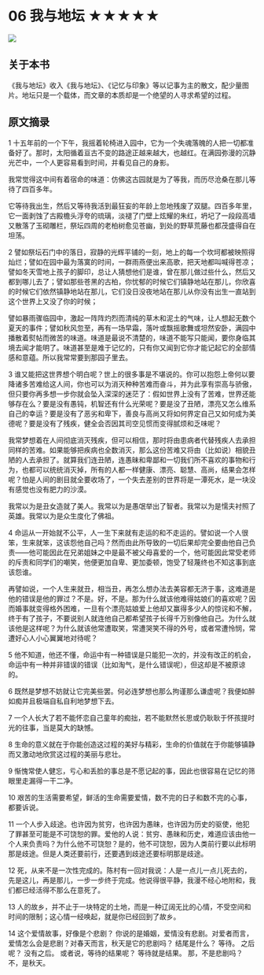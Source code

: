 # 06 我与地坛 ★★★★★

![](06%20%E6%88%91%E4%B8%8E%E5%9C%B0%E5%9D%9B%20%E2%98%85%E2%98%85%E2%98%85%E2%98%85%E2%98%85/66DD8AD4-2B9C-4905-8892-73EBD9CD9A0F.png)

## 关于本书

《我与地坛》收入《我与地坛》、《记忆与印象》等以记事为主的散文，配少量图片。地坛只是一个载体，而文章的本质却是一个绝望的人寻求希望的过程。

## 原文摘录

1 十五年前的一个下午，我摇着轮椅进入园中，它为一个失魂落魄的人把一切都准备好了。那时，太阳循着亘古不变的路途正越来越大，也越红。在满园弥漫的沉静光芒中，一个人更容易看到时间，并看见自己的身影。

我常觉得这中间有着宿命的味道：仿佛这古园就是为了等我，而历尽沧桑在那儿等待了四百多年。

它等待我出生，然后又等待我活到最狂妄的年龄上忽地残废了双腿。四百多年里，它一面剥蚀了古殿檐头浮夸的琉璃，淡褪了门壁上炫耀的朱红，坍圮了一段段高墙又散落了玉砌雕栏，祭坛四周的老柏树愈见苍幽，到处的野草荒藤也都茂盛得自在坦荡。

2 譬如祭坛石门中的落日，寂静的光辉平铺的一刻，地上的每一个坎坷都被映照得灿烂；譬如在园中最为落寞的时间，一群雨燕便出来高歌，把天地都叫喊得苍凉；譬如冬天雪地上孩子的脚印，总让人猜想他们是谁，曾在那儿做过些什么，然后又都到哪儿去了；譬如那些苍黑的古柏，你忧郁的时候它们镇静地站在那儿，你欣喜的时候它们依然镇静地站在那儿，它们没日没夜地站在那儿从你没有出生一直站到这个世界上又没了你的时候；

譬如暴雨骤临园中，激起一阵阵灼烈而清纯的草木和泥土的气味，让人想起无数个夏天的事件；譬如秋风忽至，再有一场早霜，落叶或飘摇歌舞或坦然安卧，满园中播散着熨帖而微苦的味道。味道是最说不清楚的，味道不能写只能闻，要你身临其境去闻才能明了。味道甚至是难于记忆的，只有你又闻到它你才能记起它的全部情感和意蕴。所以我常常要到那园子里去。

3 谁又能把这世界想个明白呢？世上的很多事是不堪说的。你可以抱怨上帝何以要降诸多苦难给这人间，你也可以为消灭种种苦难而奋斗，并为此享有崇高与骄傲，但只要你再多想一步你就会坠入深深的迷茫了：假如世界上没有了苦难，世界还能够存在么？要是没有愚钝，机智还有什么光荣呢？要是没了丑陋，漂亮又怎么维系自己的幸运？要是没有了恶劣和卑下，善良与高尚又将如何界定自己又如何成为美德呢？要是没有了残疾，健全会否因其司空见惯而变得腻烦和乏味呢？

我常梦想着在人间彻底消灭残疾，但可以相信，那时将由患病者代替残疾人去承担同样的苦难。如果能够把疾病也全数消灭，那么这份苦难又将由（比如说）相貌丑陋的人去承担了。就算我们连丑陋，连愚昧和卑鄙和一切我们所不喜欢的事物和行为，也都可以统统消灭掉，所有的人都一样健康、漂亮、聪慧、高尚，结果会怎样呢？怕是人间的剧目就全要收场了，一个失去差别的世界将是一潭死水，是一块没有感觉也没有肥力的沙漠。

我常以为是丑女造就了美人。我常以为是愚氓举出了智者。我常以为是懦夫衬照了英雄。我常以为是众生度化了佛祖。

4 命运从一开始就不公平，人一生下来就有走运的和不走运的。譬如说一个人很笨，生来就笨，这该怨他自己吗？然而由此所导致的一切后果却完全要由他自己负责——他可能因此在兄弟姐妹之中是最不被父母喜爱的一个，他可能因此常受老师的斥责和同学们的嘲笑，他便更加自卑、更加委顿，饱受了轻蔑终也不知这事到底该怨谁。

再譬如说，一个人生来就丑，相当丑，再怎么想办法去美容都无济于事，这难道是他的错误是他的罪过？不是。好，不是。那为什么就该他难得姑娘们的喜欢呢？因而婚事就变得格外困难，一旦有个漂亮姑娘爱上他却又赢得多少人的惊诧和不解，终于有了孩子，不要说别人就连他自己都希望孩子长得千万别像他自己。为什么就该他是这样呢？为什么就该他常遭取笑，常遭哭笑不得的外号，或者常遭怜悯，常遭好心人小心翼翼地对待呢？

5 他不知道，他还不懂，命运中有一种错误是只能犯一次的，并没有改正的机会，命运中有一种并非错误的错误（比如淘气，是什么错误呢），但这却是不被原谅的。

6 既然是梦想不妨就让它完美些罢。何必连梦想也那么拘谨那么谦虚呢？我便如醉如痴并且极端自私自利地梦想下去。

7 一个人长大了若不能怀恋自己童年的痴拙，若不能默然长思或仍耿耿于怀孩提时光的往事，当是莫大的缺憾。

8 生命的意义就在于你能创造这过程的美好与精彩，生命的价值就在于你能够镇静而又激动地欣赏这过程的美丽与悲壮。

9 惭愧常使人健忘，亏心和丢脸的事总是不愿记起的事，因此也很容易在记忆的筛眼里走漏得一干二净。

10 艰苦的生活需要希望，鲜活的生命需要爱情，数不完的日子和数不完的心事，都要诉说。

11 一个人步入歧途。也许因为贫穷，也许因为愚昧，也许因为历史的驱使，他犯了罪甚至可能是不可饶恕的罪。爱他的人说：贫穷、愚昧和历史，难道应该由他一个人来负责吗？为什么他不可饶恕？是的，他不可饶恕，因为人类前行要以此标明那是歧途。但是人类还要前行，还要遇到歧途还要标明那是歧途。

12 死，从来不是一次性完成的。陈村有一回对我说：人是一点儿一点儿死去的，先是这儿，再是那儿，一步一步终于完成。他说得很平静，我漫不经心地附和，我们都已经活得不那么在意死了。

13 人的故乡，并不止于一块特定的土地，而是一种辽阔无比的心情，不受空间和时间的限制；这心情一经唤起，就是你已经回到了故乡。

14 这个爱情故事，好像是个悲剧？
你说的是婚姻，爱情没有悲剧。对爱者而言，爱情怎么会是悲剧？对春天而言，秋天是它的悲剧吗？
结尾是什么？
等待。
之后呢？
没有之后。
或者说，等待的结果呢？
等待就是结果。
那，不是悲剧吗？
不，是秋天。